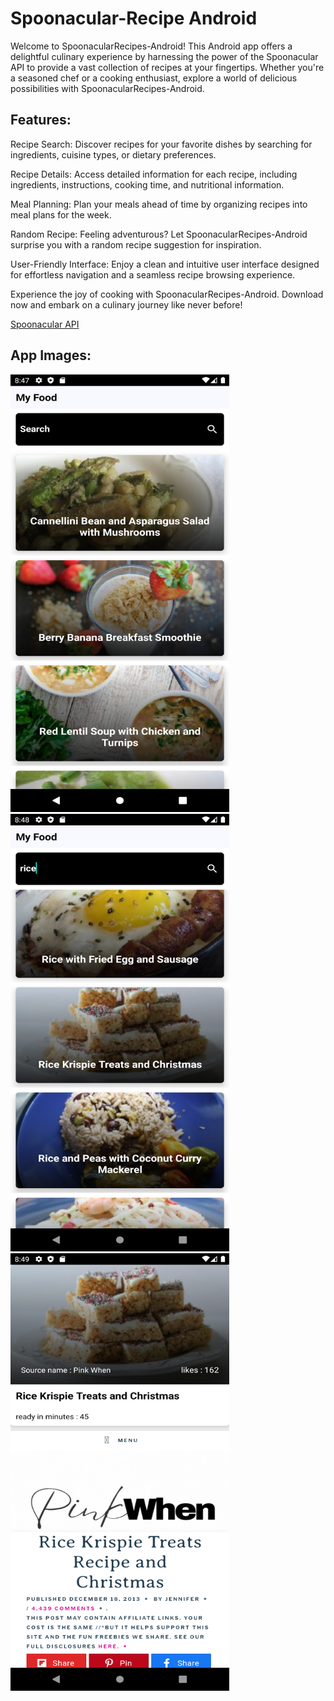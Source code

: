 # Spoonacular-Recipe Android
Welcome to SpoonacularRecipes-Android! This Android app offers a delightful culinary experience by harnessing the power of the Spoonacular API to provide a vast collection of recipes at your fingertips. Whether you're a seasoned chef or a cooking enthusiast, explore a world of delicious possibilities with SpoonacularRecipes-Android.

## Features:
Recipe Search: Discover recipes for your favorite dishes by searching for ingredients, cuisine types, or dietary preferences.

Recipe Details: Access detailed information for each recipe, including ingredients, instructions, cooking time, and nutritional information.

Meal Planning: Plan your meals ahead of time by organizing recipes into meal plans for the week.

Random Recipe: Feeling adventurous? Let SpoonacularRecipes-Android surprise you with a random recipe suggestion for inspiration.

User-Friendly Interface: Enjoy a clean and intuitive user interface designed for effortless navigation and a seamless recipe browsing experience.

Experience the joy of cooking with SpoonacularRecipes-Android. Download now and embark on a culinary journey like never before!

[Spoonacular API](https://spoonacular.com/food-api)

## App Images:
<img src="Images/home.png" alt="Example Image" width="350" height="700">
<img src="Images/search.png" alt="Example Image" width="350" height="700">
<img src="Images/detail.png" alt="Example Image" width="350" height="700">
